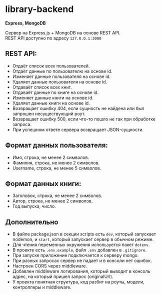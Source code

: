 # library-backend
**Express, MongoDB**

Cервер на Express.js + MongoDB на основе REST API.<br/>
REST API доступно по адресу `127.0.0.1:3000`

## REST API:

- Отдаёт список всех пользователей.
- Отдаёт данные по пользователю на основе id.
- Изменяет данные пользователя на основе id.
- Удаляет данные пользователя на основе id.
- Отдаваёт список всех книг.
- Отдаваёт данные по книге на основе id.
- Изменяет данные книги на основе id.
- Удаляет данные книги на основе id.
- Возвращает ошибку 404, если сущность не найдена или был запрошен несуществующий роут.
- Возвращает ошибку 500, если что-то пошло не так при обработке запроса.
- При успешном ответе сервера возвращает JSON-сущности.

## Формат данных пользователя:

- Имя, строка, не менее 2 символов.
- Фамилия, строка, не менее 2 символов.
- Username, строка, не менее 5 символов.

## Формат данных книги:

- Заголовок, строка, не менее 2 символов.
- Автор, строка, не менее 2 символов.
- Год выпуска, число.

## Дополнительно

- В файле package.json в секции scripts есть `dev`, который запускает nodemon, и `start`, который запускает сервер в обычном режиме.
- Для чтения переменных окружения используется пакет `dotenv`.
- В проекте есть `.env.example`, файл `.env` добавлен в `.gitignore`.
- При запуске приложение подключается к серверу mongo.
- При разных запросах сервер не падает и в консоли нет ошибок.
- Настроен CORS через middleware.
- Добавлен middleware логирования, который выводит в консоль адрес, на который пришел запрос (originalUrl).
- У проекта понятная структура, код разбит на роуты, модели, контроллеры и middleware.
